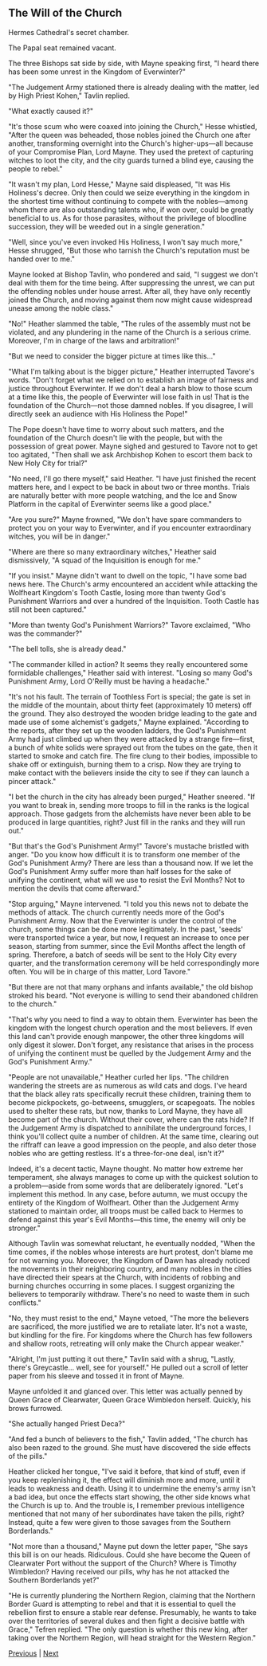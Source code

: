 ## The Will of the Church
Hermes Cathedral's secret chamber.

The Papal seat remained vacant.

The three Bishops sat side by side, with Mayne speaking first, "I heard there has been some unrest in the Kingdom of Everwinter?"

"The Judgement Army stationed there is already dealing with the matter, led by High Priest Kohen," Tavlin replied.

"What exactly caused it?"

"It's those scum who were coaxed into joining the Church," Hesse whistled, "After the queen was beheaded, those nobles joined the Church one after another, transforming overnight into the Church's higher-ups—all because of your Compromise Plan, Lord Mayne. They used the pretext of capturing witches to loot the city, and the city guards turned a blind eye, causing the people to rebel."

"It wasn't my plan, Lord Hesse," Mayne said displeased, "It was His Holiness's decree. Only then could we seize everything in the kingdom in the shortest time without continuing to compete with the nobles—among whom there are also outstanding talents who, if won over, could be greatly beneficial to us. As for those parasites, without the privilege of bloodline succession, they will be weeded out in a single generation."

"Well, since you've even invoked His Holiness, I won't say much more," Hesse shrugged, "But those who tarnish the Church's reputation must be handed over to me."

Mayne looked at Bishop Tavlin, who pondered and said, "I suggest we don't deal with them for the time being. After suppressing the unrest, we can put the offending nobles under house arrest. After all, they have only recently joined the Church, and moving against them now might cause widespread unease among the noble class."



"No!" Heather slammed the table, "The rules of the assembly must not be violated, and any plundering in the name of the Church is a serious crime. Moreover, I'm in charge of the laws and arbitration!"

"But we need to consider the bigger picture at times like this..."

"What I'm talking about is the bigger picture," Heather interrupted Tavore's words. "Don't forget what we relied on to establish an image of fairness and justice throughout Everwinter. If we don't deal a harsh blow to those scum at a time like this, the people of Everwinter will lose faith in us! That is the foundation of the Church—not those damned nobles. If you disagree, I will directly seek an audience with His Holiness the Pope!"

The Pope doesn't have time to worry about such matters, and the foundation of the Church doesn't lie with the people, but with the possession of great power. Mayne sighed and gestured to Tavore not to get too agitated, "Then shall we ask Archbishop Kohen to escort them back to New Holy City for trial?"

"No need, I'll go there myself," said Heather. "I have just finished the recent matters here, and I expect to be back in about two or three months. Trials are naturally better with more people watching, and the Ice and Snow Platform in the capital of Everwinter seems like a good place."

"Are you sure?" Mayne frowned, "We don't have spare commanders to protect you on your way to Everwinter, and if you encounter extraordinary witches, you will be in danger."

"Where are there so many extraordinary witches," Heather said dismissively, "A squad of the Inquisition is enough for me."

"If you insist." Mayne didn't want to dwell on the topic, "I have some bad news here. The Church's army encountered an accident while attacking the Wolfheart Kingdom's Tooth Castle, losing more than twenty God's Punishment Warriors and over a hundred of the Inquisition. Tooth Castle has still not been captured."

"More than twenty God's Punishment Warriors?" Tavore exclaimed, "Who was the commander?"



"The bell tolls, she is already dead."

"The commander killed in action? It seems they really encountered some formidable challenges," Heather said with interest. "Losing so many God's Punishment Army, Lord O'Reilly must be having a headache."



"It's not his fault. The terrain of Toothless Fort is special; the gate is set in the middle of the mountain, about thirty feet (approximately 10 meters) off the ground. They also destroyed the wooden bridge leading to the gate and made use of some alchemist's gadgets," Mayne explained. "According to the reports, after they set up the wooden ladders, the God's Punishment Army had just climbed up when they were attacked by a strange fire—first, a bunch of white solids were sprayed out from the tubes on the gate, then it started to smoke and catch fire. The fire clung to their bodies, impossible to shake off or extinguish, burning them to a crisp. Now they are trying to make contact with the believers inside the city to see if they can launch a pincer attack."



"I bet the church in the city has already been purged," Heather sneered. "If you want to break in, sending more troops to fill in the ranks is the logical approach. Those gadgets from the alchemists have never been able to be produced in large quantities, right? Just fill in the ranks and they will run out."



"But that's the God's Punishment Army!" Tavore's mustache bristled with anger. "Do you know how difficult it is to transform one member of the God's Punishment Army? There are less than a thousand now. If we let the God's Punishment Army suffer more than half losses for the sake of unifying the continent, what will we use to resist the Evil Months? Not to mention the devils that come afterward."



"Stop arguing," Mayne intervened. "I told you this news not to debate the methods of attack. The church currently needs more of the God's Punishment Army. Now that the Everwinter is under the control of the church, some things can be done more legitimately. In the past, 'seeds' were transported twice a year, but now, I request an increase to once per season, starting from summer, since the Evil Months affect the length of spring. Therefore, a batch of seeds will be sent to the Holy City every quarter, and the transformation ceremony will be held correspondingly more often. You will be in charge of this matter, Lord Tavore."



"But there are not that many orphans and infants available," the old bishop stroked his beard. "Not everyone is willing to send their abandoned children to the church."



"That's why you need to find a way to obtain them. Everwinter has been the kingdom with the longest church operation and the most believers. If even this land can't provide enough manpower, the other three kingdoms will only digest it slower. Don't forget, any resistance that arises in the process of unifying the continent must be quelled by the Judgement Army and the God's Punishment Army."



"People are not unavailable," Heather curled her lips. "The children wandering the streets are as numerous as wild cats and dogs. I've heard that the black alley rats specifically recruit these children, training them to become pickpockets, go-betweens, smugglers, or scapegoats. The nobles used to shelter these rats, but now, thanks to Lord Mayne, they have all become part of the church. Without their cover, where can the rats hide? If the Judgement Army is dispatched to annihilate the underground forces, I think you'll collect quite a number of children. At the same time, clearing out the riffraff can leave a good impression on the people, and also deter those nobles who are getting restless. It's a three-for-one deal, isn't it?"



Indeed, it's a decent tactic, Mayne thought. No matter how extreme her temperament, she always manages to come up with the quickest solution to a problem—aside from some words that are deliberately ignored. "Let's implement this method. In any case, before autumn, we must occupy the entirety of the Kingdom of Wolfheart. Other than the Judgement Army stationed to maintain order, all troops must be called back to Hermes to defend against this year's Evil Months—this time, the enemy will only be stronger."



Although Tavlin was somewhat reluctant, he eventually nodded, "When the time comes, if the nobles whose interests are hurt protest, don't blame me for not warning you. Moreover, the Kingdom of Dawn has already noticed the movements in their neighboring country, and many nobles in the cities have directed their spears at the Church, with incidents of robbing and burning churches occurring in some places. I suggest organizing the believers to temporarily withdraw. There's no need to waste them in such conflicts."



"No, they must resist to the end," Mayne vetoed, "The more the believers are sacrificed, the more justified we are to retaliate later. It's not a waste, but kindling for the fire. For kingdoms where the Church has few followers and shallow roots, retreating will only make the Church appear weaker."



"Alright, I'm just putting it out there," Tavlin said with a shrug, "Lastly, there's Greycastle... well, see for yourself." He pulled out a scroll of letter paper from his sleeve and tossed it in front of Mayne.



Mayne unfolded it and glanced over. This letter was actually penned by Queen Grace of Clearwater, Queen Grace Wimbledon herself. Quickly, his brows furrowed.



"She actually hanged Priest Deca?"



"And fed a bunch of believers to the fish," Tavlin added, "The church has also been razed to the ground. She must have discovered the side effects of the pills."



Heather clicked her tongue, "I've said it before, that kind of stuff, even if you keep replenishing it, the effect will diminish more and more, until it leads to weakness and death. Using it to undermine the enemy's army isn't a bad idea, but once the effects start showing, the other side knows what the Church is up to. And the trouble is, I remember previous intelligence mentioned that not many of her subordinates have taken the pills, right? Instead, quite a few were given to those savages from the Southern Borderlands."



"Not more than a thousand," Mayne put down the letter paper, "She says this bill is on our heads. Ridiculous. Could she have become the Queen of Clearwater Port without the support of the Church? Where is Timothy Wimbledon? Having received our pills, why has he not attacked the Southern Borderlands yet?"



"He is currently plundering the Northern Region, claiming that the Northern Border Guard is attempting to rebel and that it is essential to quell the rebellion first to ensure a stable rear defense. Presumably, he wants to take over the territories of several dukes and then fight a decisive battle with Grace," Tefren replied. "The only question is whether this new king, after taking over the Northern Region, will head straight for the Western Region."





[Previous](CH0176.md) | [Next](CH0178.md)
